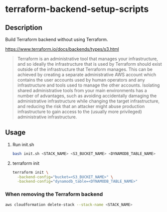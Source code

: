 # terraform-backend-setup-scripts
## Description
Build Terraform backend without using Terraform.

https://www.terraform.io/docs/backends/types/s3.html
> Terraform is an administrative tool that manages your infrastructure, and so ideally the infrastructure that is used by Terraform should exist outside of the infrastructure that Terraform manages. This can be achieved by creating a separate administrative AWS account which contains the user accounts used by human operators and any infrastructure and tools used to manage the other accounts. Isolating shared administrative tools from your main environments has a number of advantages, such as avoiding accidentally damaging the administrative infrastructure while changing the target infrastructure, and reducing the risk that an attacker might abuse production infrastructure to gain access to the (usually more privileged) administrative infrastructure.

## Usage
1. Run init.sh

    ```sh
    bash init.sh <STACK_NAME> <S3_BUCKET_NAME> <DYNAMODB_TABLE_NAME>
    ```

1. terraform init

    ```sh
    terraform init \
      -backend-config="bucket=<S3_BUCKET_NAME>" \
      -backend-config="dynamodb_table=<DYNAMODB_TABLE_NAME>"
    ```

### When removing the Terraform backend

  ```sh
  aws cloudformation delete-stack --stack-name <STACK_NAME>
  ```
